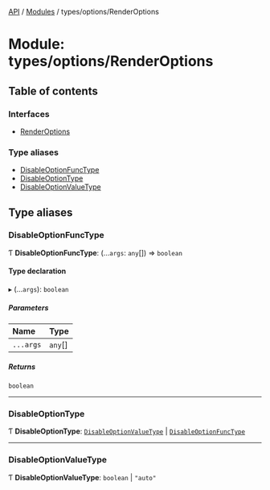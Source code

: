 [API](API/index.md)  / [Modules](API/index.md) / types/options/RenderOptions

# Module: types/options/RenderOptions

## Table of contents

### Interfaces

- [RenderOptions](types_options_RenderOptions.RenderOptions.md)

### Type aliases

- [DisableOptionFuncType](types_options_RenderOptions.md#disableoptionfunctype)
- [DisableOptionType](types_options_RenderOptions.md#disableoptiontype)
- [DisableOptionValueType](types_options_RenderOptions.md#disableoptionvaluetype)

## Type aliases

### DisableOptionFuncType

Ƭ **DisableOptionFuncType**: (...`args`: `any`[]) => `boolean`

#### Type declaration

▸ (...`args`): `boolean`

##### Parameters

| Name | Type |
| :------ | :------ |
| `...args` | `any`[] |

##### Returns

`boolean`



___

### DisableOptionType

Ƭ **DisableOptionType**: [`DisableOptionValueType`](types_options_RenderOptions.md#disableoptionvaluetype) \| [`DisableOptionFuncType`](types_options_RenderOptions.md#disableoptionfunctype)



___

### DisableOptionValueType

Ƭ **DisableOptionValueType**: `boolean` \| ``"auto"``
